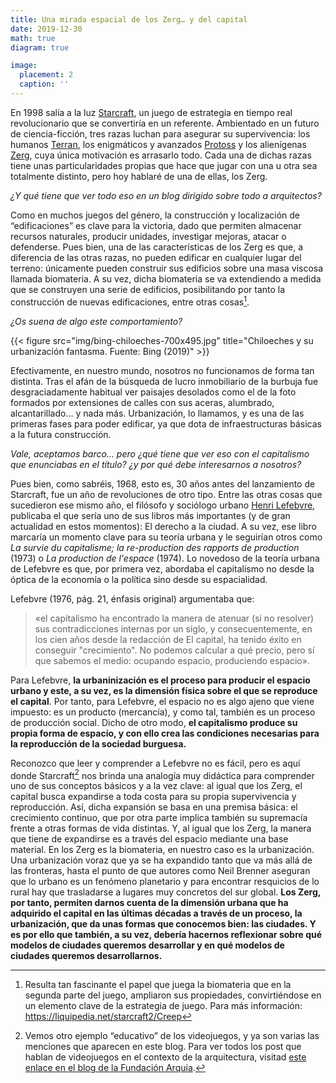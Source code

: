 ```yaml
---
title: Una mirada espacial de los Zerg… y del capital
date: 2019-12-30
math: true
diagram: true

image:
  placement: 2
  caption: ''
---
```


En 1998 salía a la luz [Starcraft](https://es.wikipedia.org/wiki/StarCraft), un juego de estrategia en tiempo real revolucionario que se convertiría en un referente. Ambientado en un futuro de ciencia-ficción, tres razas luchan para asegurar su supervivencia: los humanos [Terran](https://starcraft.fandom.com/wiki/Terran), los enigmáticos y avanzados [Protoss](https://starcraft.fandom.com/wiki/Protoss) y los alienígenas [Zerg](https://starcraft.fandom.com/wiki/Zerg), cuya única motivación es arrasarlo todo. Cada una de dichas razas tiene unas particularidades propias que hace que jugar con una u otra sea totalmente distinto, pero hoy hablaré de una de ellas, los Zerg.

_¿Y qué tiene que ver todo eso en un blog dirigido sobre todo a arquitectos?_

Como en muchos juegos del género, la construcción y localización de “edificaciones” es clave para la victoria, dado que permiten almacenar recursos naturales, producir unidades, investigar mejoras, atacar o defenderse. Pues bien, una de las características de los Zerg es que, a diferencia de las otras razas, no pueden edificar en cualquier lugar del terreno: únicamente pueden construir sus edificios sobre una masa viscosa llamada biomateria. A su vez, dicha biomateria se va extendiendo a medida que se construyen una serie de edificios, posibilitando por tanto la construcción de nuevas edificaciones, entre otras cosas[^1].

_¿Os suena de algo este comportamiento?_


{{< figure src="img/bing-chiloeches-700x495.jpg" title="Chiloeches y su urbanización fantasma. Fuente: Bing (2019)" >}}

Efectivamente, en nuestro mundo, nosotros no funcionamos de forma tan distinta. Tras el afán de la búsqueda de lucro inmobiliario de la burbuja fue desgraciadamente habitual ver paisajes desolados como el de la foto formados por extensiones de calles con sus aceras, alumbrado, alcantarillado… y nada más. Urbanización, lo llamamos, y es una de las primeras fases para poder edificar, ya que dota de infraestructuras básicas a la futura construcción.

_Vale, aceptamos barco… pero ¿qué tiene que ver eso con el capitalismo que enunciabas en el título? ¿y por qué debe interesarnos a nosotros?_

Pues bien, como sabréis, 1968, esto es, 30 años antes del lanzamiento de Starcraft, fue un año de revoluciones de otro tipo. Entre las otras cosas que sucedieron ese mismo año, el filósofo y sociólogo urbano [Henri Lefebvre](https://es.wikipedia.org/wiki/Henri_Lefebvre), publicaba el que sería uno de sus libros más importantes (y de gran actualidad en estos momentos): El derecho a la ciudad. A su vez, ese libro marcaría un momento clave para su teoría urbana y le seguirían otros como<em> La survie du capitalisme; la re-production des rapports de production</em> (1973) o <em>La production de l'espace</em> (1974). Lo novedoso de la teoría urbana de Lefebvre es que, por primera vez, abordaba el capitalismo no desde la óptica de la economía o la política sino desde su espacialidad.

Lefebvre (1976, pág. 21, énfasis original) argumentaba que:

> «el capitalismo ha encontrado la manera de atenuar (si no resolver) sus contradicciones internas por un siglo, y consecuentemente, en los cien años desde la redacción de El capital, ha tenido éxito en conseguir "crecimiento". No podemos calcular a qué precio, pero sí que sabemos el medio: ocupando espacio, produciendo espacio».

Para Lefebvre, **la urbaninización es el proceso para producir el espacio urbano y este, a su vez, es la dimensión física sobre el que se reproduce el capital**. Por tanto, para Lefebvre, el espacio no es algo ajeno que viene impuesto: es un producto (mercancía), y como tal, también es un proceso de producción social. Dicho de otro modo, **el capitalismo produce su propia forma de espacio, y con ello crea las condiciones necesarias para la reproducción de la sociedad burguesa.**

Reconozco que leer y comprender a Lefebvre no es fácil, pero es aquí donde Starcraft[^videojuegos] nos brinda una analogía muy didáctica para comprender uno de sus conceptos básicos y a la vez clave: al igual que los Zerg, el capital busca expandirse a toda costa para su propia supervivencia y reproducción. Así, dicha expansión se basa en una premisa básica: el crecimiento continuo, que por otra parte implica también su supremacía frente a otras formas de vida distintas. Y, al igual que los Zerg, la manera que tiene de expandirse es a través del espacio mediante una base material. En los Zerg es la biomateria, en nuestro caso es la urbanización. Una urbanización voraz que ya se ha expandido tanto que va más allá de las fronteras, hasta el punto de que autores como Neil Brenner aseguran que lo urbano es un fenómeno planetario y para encontrar resquicios de lo rural hay que trasladarse a lugares muy concretos del sur global. <strong>Los Zerg, por tanto, permiten darnos cuenta de la dimensión urbana que ha adquirido el capital en las últimas décadas a través de un proceso, la urbanización, que da unas formas que conocemos bien: las ciudades. Y es por ello que también, a su vez, debería hacernos reflexionar sobre qué modelos de ciudades queremos desarrollar y en qué modelos de ciudades queremos desarrollarnos.</strong>

[^1]: Resulta tan fascinante el papel que juega la biomateria que en la segunda parte del juego, ampliaron sus propiedades, convirtiéndose en un elemento clave de la estrategia de juego. Para más información: https://liquipedia.net/starcraft2/Creep
[^videojuegos]: Vemos otro ejemplo “educativo” de los videojuegos, y ya son varias las menciones que aparecen en este blog. Para ver todos los post que hablan de videojuegos en el contexto de la arquitectura, visitad [este enlace en el blog de la Fundación Arquia](https://blogfundacion.arquia.es/?s=videojuegos&amp;cat=&amp;swp_category_limiter=0).
